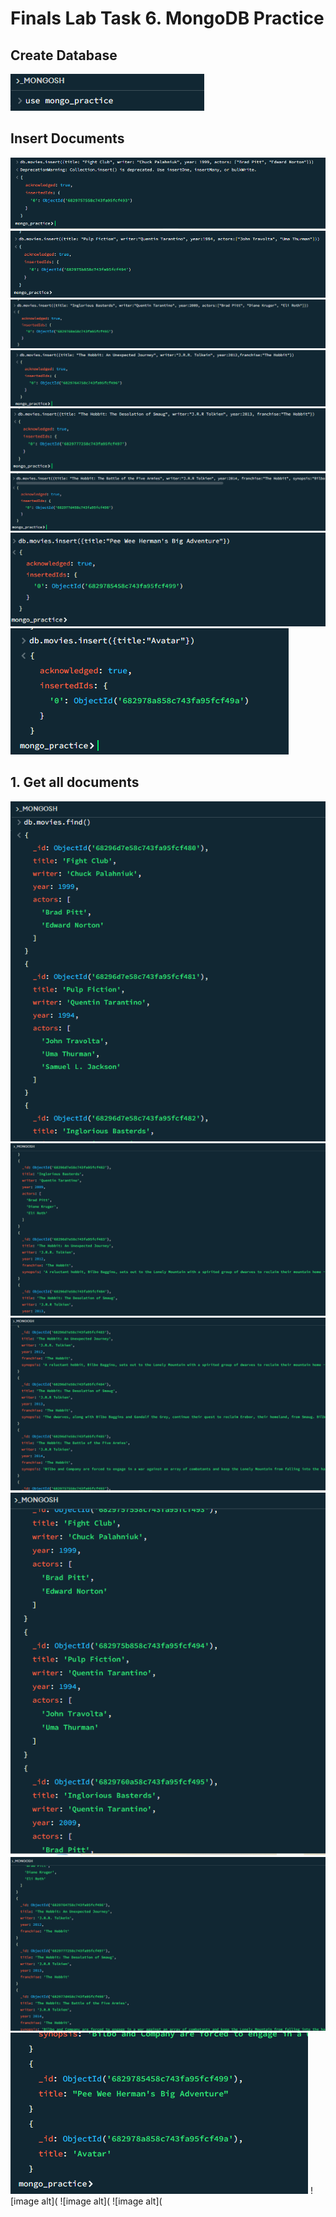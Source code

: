 # Finals Lab Task 6. MongoDB Practice

## Create Database
![image alt](https://github.com/adrianlabor19/adrianlabor19/blob/aecd8c245119c67965075bdb892b318aa29072b5/Finals%20Lab%20Task%206.%20MongoDB%20Practice/1mongodb.png)

## Insert Documents
![image alt](https://github.com/adrianlabor19/adrianlabor19/blob/aecd8c245119c67965075bdb892b318aa29072b5/Finals%20Lab%20Task%206.%20MongoDB%20Practice/2mongodb.png)
![image alt](https://github.com/adrianlabor19/adrianlabor19/blob/aecd8c245119c67965075bdb892b318aa29072b5/Finals%20Lab%20Task%206.%20MongoDB%20Practice/3mongodb.png)
![image alt](https://github.com/adrianlabor19/adrianlabor19/blob/aecd8c245119c67965075bdb892b318aa29072b5/Finals%20Lab%20Task%206.%20MongoDB%20Practice/4mongodb.png)
![image alt](https://github.com/adrianlabor19/adrianlabor19/blob/aecd8c245119c67965075bdb892b318aa29072b5/Finals%20Lab%20Task%206.%20MongoDB%20Practice/5mongodb.png)
![image alt](https://github.com/adrianlabor19/adrianlabor19/blob/aecd8c245119c67965075bdb892b318aa29072b5/Finals%20Lab%20Task%206.%20MongoDB%20Practice/6mongodb.png)
![image alt](https://github.com/adrianlabor19/adrianlabor19/blob/aecd8c245119c67965075bdb892b318aa29072b5/Finals%20Lab%20Task%206.%20MongoDB%20Practice/7mongodb.png)
![image alt](https://github.com/adrianlabor19/adrianlabor19/blob/aecd8c245119c67965075bdb892b318aa29072b5/Finals%20Lab%20Task%206.%20MongoDB%20Practice/8mongodb.png)
![image alt](https://github.com/adrianlabor19/adrianlabor19/blob/aecd8c245119c67965075bdb892b318aa29072b5/Finals%20Lab%20Task%206.%20MongoDB%20Practice/9mongodb.png)

## 1. Get all documents

![image alt](https://github.com/adrianlabor19/adrianlabor19/blob/aecd8c245119c67965075bdb892b318aa29072b5/Finals%20Lab%20Task%206.%20MongoDB%20Practice/10mongodb.png)
![image alt](https://github.com/adrianlabor19/adrianlabor19/blob/aecd8c245119c67965075bdb892b318aa29072b5/Finals%20Lab%20Task%206.%20MongoDB%20Practice/10.1mongodb.png)
![image alt](https://github.com/adrianlabor19/adrianlabor19/blob/aecd8c245119c67965075bdb892b318aa29072b5/Finals%20Lab%20Task%206.%20MongoDB%20Practice/10.2mongodb.png)
![image alt](https://github.com/adrianlabor19/adrianlabor19/blob/aecd8c245119c67965075bdb892b318aa29072b5/Finals%20Lab%20Task%206.%20MongoDB%20Practice/10.3mongodb.png)
![image alt](https://github.com/adrianlabor19/adrianlabor19/blob/aecd8c245119c67965075bdb892b318aa29072b5/Finals%20Lab%20Task%206.%20MongoDB%20Practice/10.4mongodb.png)
![image alt](https://github.com/adrianlabor19/adrianlabor19/blob/aecd8c245119c67965075bdb892b318aa29072b5/Finals%20Lab%20Task%206.%20MongoDB%20Practice/10.5mongodb.png)
![image alt](
![image alt](
![image alt](







